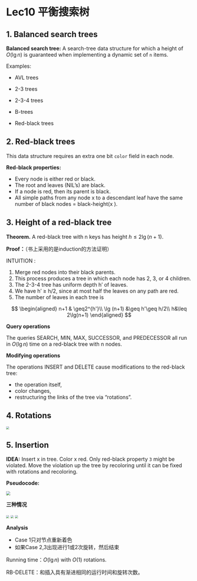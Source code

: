 # Lec10 平衡搜索树



## 1. Balanced search trees

**Balanced search tree:** A search-tree data structure for which a height of $O(\lg n)$ is guaranteed when implementing a dynamic set of `n` items.

Examples:

* AVL trees

* 2-3 trees 
* 2-3-4 trees
* B-trees 
* Red-black trees 



## 2. Red-black trees 

This data structure requires an extra one bit `color` field in each node. 

**Red-black properties:** 

* Every node is either red or black.
* The root and leaves (NIL’s) are black. 
*  If a node is red, then its parent is black.
* All simple paths from any node x to a descendant leaf have the same number of black nodes = black-height(x ).



## 3. Height of a red-black tree

**Theorem.** A red-black tree with n keys has height $h\leq 2\lg(n+1)$.

**Proof：**（书上采用的是induction的方法证明）

INTUITION :

1. Merge red nodes into their black parents. 
2. This process produces a tree in which each node has 2, 3, or 4 children.
3. The 2-3-4 tree has uniform depth h′ of leaves.
4. We have h′ ≥ h/2, since at most half the leaves on any path are red.
5. The number of leaves in each tree is

$$
\begin{aligned}
n+1 & \geq2^{h'}\\
\lg (n+1) &\geq h'\geq h/2\\
h&\leq 2\lg(n+1)
\end{aligned}
$$



**Query operations**

The queries SEARCH, MIN, MAX, SUCCESSOR, and PREDECESSOR all run in $O(\lg n)$ time on a red-black tree with n nodes.



**Modifying operations**

The operations INSERT and DELETE cause modifications to the red-black tree: 

- the operation itself, 
- color changes, 
- restructuring the links of the tree via “rotations”. 



## 4. Rotations 

<img src="https://i.bmp.ovh/imgs/2021/03/c1d1c45335eecca3.png" style="zoom:50%;" />



##  5. Insertion 

**IDEA:** Insert x in tree. Color x red. Only red-black property `3` might be violated. Move the violation up the tree by recoloring until it can be fixed with rotations and recoloring.

 

**Pseudocode:**

<img src="https://i.bmp.ovh/imgs/2021/03/cd34bdf8902df62b.png" style="zoom:67%;" />

**三种情况**

<img src="https://i.bmp.ovh/imgs/2021/03/44a459bb34ba3254.png" style="zoom:50%;" />

<img src="https://i.bmp.ovh/imgs/2021/03/23b5148046e6a6c4.png" style="zoom:50%;" />

<img src="https://i.bmp.ovh/imgs/2021/03/38afb328867bccb9.png" style="zoom:50%;" />

**Analysis**

* Case 1只对节点重新着色
* 如果Case 2,3出现进行1或2次旋转，然后结束



Running time：$O(\lg n)$ with $O(1)$ rotations.

RB-DELETE：和插入具有渐进相同的运行时间和旋转次数。

